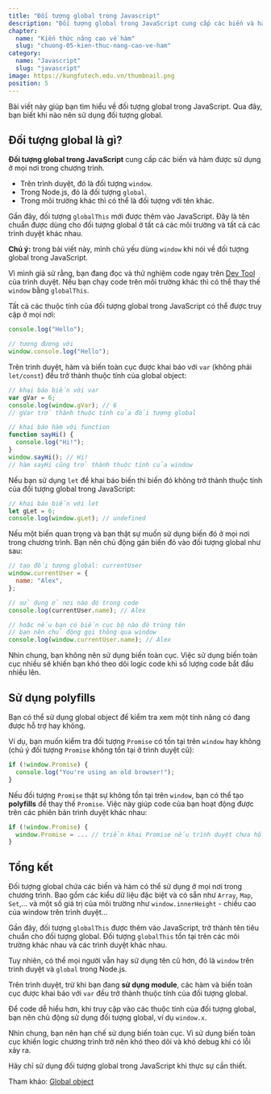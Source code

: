 ```yaml
---
title: "Đối tượng global trong Javascript"
description: "Đối tượng global trong JavaScript cung cấp các biến và hàm được sử dụng ở mọi nơi trong chương trình."
chapter:
  name: "Kiến thức nâng cao về hàm"
  slug: "chuong-05-kien-thuc-nang-cao-ve-ham"
category:
  name: "Javascript"
  slug: "javascript"
image: https://kungfutech.edu.vn/thumbnail.png
position: 5
---
```


Bài viết này giúp bạn tìm hiểu về đối tượng global trong JavaScript. Qua đây, bạn biết khi nào nên sử dụng đối tượng global.

## Đối tượng global là gì?

**Đối tượng global trong JavaScript** cung cấp các biến và hàm được sử dụng ở mọi nơi trong chương trình.

- Trên trình duyệt, đó là đối tượng `window`.
- Trong Node.js, đó là đối tượng `global`.
- Trong môi trường khác thì có thể là đối tượng với tên khác.

Gần đây, đối tượng `globalThis` mới được thêm vào JavaScript. Đây là tên chuẩn được dùng cho đối tượng global ở tất cả các môi trường và tất cả các trình duyệt khác nhau.

<content-warning>

**Chú ý:** trong bài viết này, mình chủ yếu dùng `window` khi nói về đối tượng global trong JavaScript.

</content-warning>

Vì mình giả sử rằng, bạn đang đọc và thử nghiệm code ngay trên [Dev Tool](/bai-viet/javascript/dev-tools-la-gi/) của trình duyệt. Nếu bạn chạy code trên môi trường khác thì có thể thay thế `window` bằng `globalThis`.

Tất cả các thuộc tính của đối tượng global trong JavaScript có thể được truy cập ở mọi nơi:

```js
console.log("Hello");

// tương đương với
window.console.log("Hello");
```

Trên trình duyệt, hàm và biến toàn cục được khai báo với `var` (không phải `let/const`) đều trở thành thuộc tính của global object:

```js
// khai báo biến với var
var gVar = 6;
console.log(window.gVar); // 6
// gVar trở thành thuộc tính của đối tượng global

// khai báo hàm với function
function sayHi() {
  console.log("Hi!");
}
window.sayHi(); // Hi!
// hàm sayHi cũng trở thành thuộc tính của window
```

Nếu bạn sử dụng `let` để khai báo biến thì biến đó không trở thành thuộc tính của đối tượng global trong JavaScript:

```js
// khai báo biến với let
let gLet = 6;
console.log(window.gLet); // undefined
```

Nếu một biến quan trọng và bạn thật sự muốn sử dụng biến đó ở mọi nơi trong chương trình. Bạn nên chủ động gán biến đó vào đối tượng global như sau:

```js
// tạo đối tượng global: currentUser
window.currentUser = {
  name: "Alex",
};

// sử dụng ở nơi nào đó trong code
console.log(currentUser.name); // Alex

// hoặc nếu bạn có biến cục bộ nào đó trùng tên
// bạn nên chủ động gọi thông qua window
console.log(window.currentUser.name); // Alex
```

Nhìn chung, bạn không nên sử dụng biến toàn cục. Việc sử dụng biến toàn cục nhiều sẽ khiến bạn khó theo dõi logic code khi số lượng code bắt đầu nhiều lên.

## Sử dụng polyfills

Bạn có thể sử dụng global object để kiểm tra xem một tính năng có đang được hỗ trợ hay không.

Ví dụ, bạn muốn kiểm tra đối tượng `Promise` có tồn tại trên `window` hay không (chú ý đối tượng `Promise` không tồn tại ở trình duyệt cũ):

```js
if (!window.Promise) {
  console.log("You're using an old browser!");
}
```

Nếu đối tượng `Promise` thật sự không tồn tại trên `window`, bạn có thể tạo **polyfills** để thay thế `Promise`. Việc này giúp code của bạn hoạt động được trên các phiên bản trình duyệt khác nhau:

```js
if (!window.Promise) {
  window.Promise = ... // triển khai Promise nếu trình duyệt chưa hỗ trợ
}
```

## Tổng kết

Đối tượng global chứa các biến và hàm có thể sử dụng ở mọi nơi trong chương trình. Bao gồm các kiểu dữ liệu đặc biệt và có sẵn như `Array`, `Map`, `Set`,... và một số giá trị của môi trường như `window.innerHeight` - chiều cao của window trên trình duyệt...

Gần đây, đối tượng `globalThis` được thêm vào JavaScript, trở thành tên tiêu chuẩn cho đối tượng global. Đối tượng `globalThis` tồn tại trên các môi trường khác nhau và các trình duyệt khác nhau.

Tuy nhiên, có thể mọi người vẫn hay sử dụng tên cũ hơn, đó là `window` trên trình duyệt và `global` trong Node.js.

Trên trình duyệt, trừ khi bạn đang **sử dụng module**, các hàm và biến toàn cục được khai báo với `var` đều trở thành thuộc tính của đối tượng global.

Để code dễ hiểu hơn, khi truy cập vào các thuộc tính của đối tượng global, bạn nên chủ động sử dụng đối tượng global, ví dụ `window.x`.

Nhìn chung, bạn nên hạn chế sử dụng biến toàn cục. Vì sử dụng biến toàn cục khiến logic chương trình trở nên khó theo dõi và khó debug khi có lỗi xảy ra.

Hãy chỉ sử dụng đối tượng global trong JavaScript khi thực sự cần thiết.

Tham khảo: [Global object](https://javascript.info/global-object)
